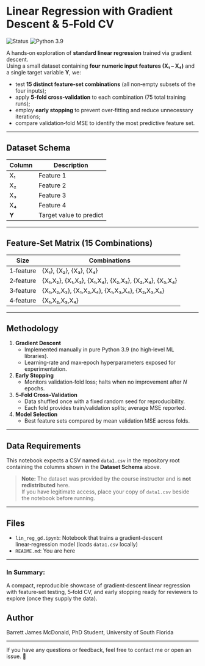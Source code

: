 # Linear Regression with Gradient Descent & 5‑Fold CV

![Status](https://img.shields.io/badge/project-complete-brightgreen)
![Python 3.9](https://img.shields.io/badge/python-3.9-blue)

A hands‑on exploration of **standard linear regression** trained via gradient descent.  
Using a small dataset containing **four numeric input features (X₁ – X₄)** and a single target variable **Y**, we:

* test **15 distinct feature‑set combinations** (all non‑empty subsets of the four inputs);  
* apply **5‑fold cross‑validation** to each combination (75 total training runs);  
* employ **early stopping** to prevent over‑fitting and reduce unnecessary iterations;  
* compare validation‑fold MSE to identify the most predictive feature set.

---

## Dataset Schema

| Column | Description |
|--------|-------------|
| X₁     | Feature 1 |
| X₂     | Feature 2 |
| X₃     | Feature 3 |
| X₄     | Feature 4 |
| **Y**  | Target value to predict |

---

## Feature‑Set Matrix (15 Combinations)

| Size | Combinations |
|------|--------------|
| 1‑feature | {X₁}, {X₂}, {X₃}, {X₄} |
| 2‑feature | {X₁,X₂}, {X₁,X₃}, {X₁,X₄}, {X₂,X₃}, {X₂,X₄}, {X₃,X₄} |
| 3‑feature | {X₁,X₂,X₃}, {X₁,X₂,X₄}, {X₁,X₃,X₄}, {X₂,X₃,X₄} |
| 4‑feature | {X₁,X₂,X₃,X₄} |

---

## Methodology

1. **Gradient Descent**  
   * Implemented manually in pure Python 3.9 (no high‑level ML libraries).  
   * Learning‑rate and max‑epoch hyperparameters exposed for experimentation.  
2. **Early Stopping**  
   * Monitors validation‑fold loss; halts when no improvement after *N* epochs.  
3. **5‑Fold Cross‑Validation**  
   * Data shuffled once with a fixed random seed for reproducibility.  
   * Each fold provides train/validation splits; average MSE reported.  
4. **Model Selection**  
   * Best feature sets compared by mean validation MSE across folds.  

---

## Data Requirements

This notebook expects a CSV named `data1.csv` in the repository root containing the columns shown in the **Dataset Schema** above.

> **Note:** The dataset was provided by the course instructor and is **not redistributed** here.  
> If you have legitimate access, place your copy of `data1.csv` beside the notebook before running.

---

## Files

- `lin_reg_gd.ipynb`: Notebook that trains a gradient‑descent linear‑regression model (loads `data1.csv` locally)  
- `README.md`: You are here

---

### In Summary:
A compact, reproducible showcase of gradient‑descent linear regression with feature‑set testing, 5‑fold CV, and early stopping ready for reviewers to explore (once they supply the data).

## Author

Barrett James McDonald, PhD Student, University of South Florida

---

If you have any questions or feedback, feel free to contact me or open an issue. 💬
